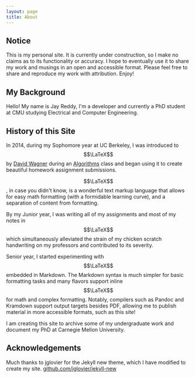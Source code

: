```yaml
---
layout: page
title: About
---
```


## Notice

This is my personal site. It is currently under construction, so I make no claims as to its functionality or accuracy. I hope to eventually use it to share my work and musings in an open and accessible format. Please feel free to share and reproduce my work with attribution. Enjoy!


## My Background

Hello! My name is Jay Reddy, I'm a developer and currently a PhD student at CMU studying Electrical and Computer Engineering.

## History of this Site

In 2014, during my Sophomore year at UC Berkeley, I was introduced to $$\LaTeX$$ by [David Wagner](https://people.eecs.berkeley.edu/~daw/) during an [Algorithms](http://www-inst.cs.berkeley.edu/~cs170/fa14/) class and began using it to create beautiful homework assignment submissions. 

$$\LaTeX$$, in case you didn't know, is a wonderful text markup language that allows for easy math formatting (with a formidable learning curve), and a separation of content from formatting. 

By my Junior year, I was writing all of my assignments and most of my notes in $$\LaTeX$$ which simultaneously alleviated the strain of my chicken scratch handwriting on my professors and contributed to its severity. 

Senior year, I started experimenting with $$\LaTeX$$ embedded in Markdown. The Markdown syntax is much simpler for basic formatting tasks and many flavors support inline $$\LaTeX$$ for math and complex formatting. Notably, compilers such as Pandoc and Kramdown support output targets besides PDF, allowing me to publish material in more accessible formats, such as this site! 

I am creating this site to archive some of my undergraduate work and document my PhD at Carnegie Mellon University. 

## Acknowledgements

Much thanks to jglovier for the Jekyll new theme, which I have modified to create my site. 
 [github.com/jglovier/jekyll-new](https://github.com/jglovier/jekyll-new)

